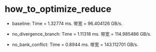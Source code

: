 # how_to_optimize_reduce

* baseline: Time = 1.32774 ms. 带宽 = 96.404126 GB/s.

* no_divergence_branch: Time = 1.11318 ms. 带宽 = 114.985486 GB/s.

* no_bank_conflict: Time = 0.8944 ms. 带宽 = 143.112701 GB/s.

